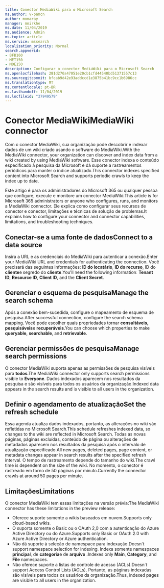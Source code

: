 ```yaml
---
title: Conector MediaWiki para o Microsoft Search
ms.author: v-pamcn
author: monaray
manager: mnirkhe
ms.date: 11/04/2019
ms.audience: Admin
ms.topic: article
ms.service: mssearch
localization_priority: Normal
search.appverid:
- BFB160
- MET150
- MOE150
description: Configurar o conector MediaWiki para o Microsoft Search
ms.openlocfilehash: 281d270a47051e20cb1cfd44540bd51371557c13
ms.sourcegitcommit: bfcab9d42e93addccd1e3875b41bc9cc1b6986cc
ms.translationtype: MT
ms.contentlocale: pt-BR
ms.lasthandoff: 11/04/2019
ms.locfileid: "37949579"
---
```

# <a name="mediawiki-connector"></a><span data-ttu-id="83c97-103">Conector MediaWiki</span><span class="sxs-lookup"><span data-stu-id="83c97-103">MediaWiki connector</span></span>

<span data-ttu-id="83c97-104">Com o conector MediaWiki, sua organização pode descobrir e indexar dados de um wiki criado usando o software do MediaWiki.</span><span class="sxs-lookup"><span data-stu-id="83c97-104">With the MediaWiki connector, your organization can discover and index data from a wiki created by using MediaWiki software.</span></span> <span data-ttu-id="83c97-105">Esse conector indexa o conteúdo especificado à pesquisa da Microsoft e dá suporte a rastreamentos periódicos para manter o índice atualizado.</span><span class="sxs-lookup"><span data-stu-id="83c97-105">This connector indexes specified content into Microsoft Search and supports periodic crawls to keep the index up to date.</span></span>

<span data-ttu-id="83c97-106">Este artigo é para os administradores do Microsoft 365 ou qualquer pessoa que configure, execute e monitore um conector MediaWiki.</span><span class="sxs-lookup"><span data-stu-id="83c97-106">This article is for Microsoft 365 administrators or anyone who configures, runs, and monitors a MediaWiki connector.</span></span> <span data-ttu-id="83c97-107">Ele explica como configurar seus recursos de conector e conector, limitações e técnicas de solução de problemas.</span><span class="sxs-lookup"><span data-stu-id="83c97-107">It explains how to configure your connector and connector capabilities, limitations, and troubleshooting techniques.</span></span>

## <a name="connect-to-a-data-source"></a><span data-ttu-id="83c97-108">Conectar-se a uma fonte de dados</span><span class="sxs-lookup"><span data-stu-id="83c97-108">Connect to a data source</span></span>
<span data-ttu-id="83c97-109">Insira a URL e as credenciais do MediaWiki para autenticar a conexão.</span><span class="sxs-lookup"><span data-stu-id="83c97-109">Enter your MediaWiki URL and credentials for authenticating the connection.</span></span> <span data-ttu-id="83c97-110">Você precisará das seguintes informações: **ID do locatário**, **ID do recurso**, ID do **cliente**e segredo do **cliente**.</span><span class="sxs-lookup"><span data-stu-id="83c97-110">You'll need the following information: **Tenant ID**, **Resource ID**, **Client ID**, and the **Client Secret**.</span></span>

## <a name="manage-the-search-schema"></a><span data-ttu-id="83c97-111">Gerenciar o esquema de pesquisa</span><span class="sxs-lookup"><span data-stu-id="83c97-111">Manage the search schema</span></span>
<span data-ttu-id="83c97-112">Após a conexão bem-sucedida, configure o mapeamento de esquema de pesquisa.</span><span class="sxs-lookup"><span data-stu-id="83c97-112">After successful connection, configure the search schema mapping.</span></span> <span data-ttu-id="83c97-113">Você pode escolher quais propriedades tornar **consultáveis**, **pesquisáveis**e **recuperáveis**.</span><span class="sxs-lookup"><span data-stu-id="83c97-113">You can choose which properties to make **queryable**, **searchable**, and **retrievable**.</span></span>

## <a name="manage-search-permissions"></a><span data-ttu-id="83c97-114">Gerenciar permissões de pesquisa</span><span class="sxs-lookup"><span data-stu-id="83c97-114">Manage search permissions</span></span>
<span data-ttu-id="83c97-115">O conector MediaWiki suporta apenas as permissões de pesquisa visíveis para **todos**.</span><span class="sxs-lookup"><span data-stu-id="83c97-115">The MediaWiki connector only supports search permissions visible to **Everyone**.</span></span> <span data-ttu-id="83c97-116">Dados indexados aparecem nos resultados da pesquisa e são visíveis para todos os usuários da organização.</span><span class="sxs-lookup"><span data-stu-id="83c97-116">Indexed data appears in the search results and is visible to all users in the organization.</span></span>

## <a name="set-the-refresh-schedule"></a><span data-ttu-id="83c97-117">Definir o agendamento de atualização</span><span class="sxs-lookup"><span data-stu-id="83c97-117">Set the refresh schedule</span></span> 
<span data-ttu-id="83c97-118">Essa agenda atualiza dados indexados, portanto, as alterações no wiki são refletidas no Microsoft Search.</span><span class="sxs-lookup"><span data-stu-id="83c97-118">This schedule refreshes indexed data, so changes to the wiki are reflected in Microsoft Search.</span></span> <span data-ttu-id="83c97-119">Todas as novas páginas, páginas excluídas, conteúdo de página ou alterações de metadados aparecem nos resultados da pesquisa após o intervalo de atualização especificado.</span><span class="sxs-lookup"><span data-stu-id="83c97-119">All new pages, deleted pages, page content, or metadata changes appear in search results after the specified refresh interval.</span></span> <span data-ttu-id="83c97-120">O tempo de rastreamento depende do tamanho do wiki.</span><span class="sxs-lookup"><span data-stu-id="83c97-120">The crawl time is dependent on the size of the wiki.</span></span> <span data-ttu-id="83c97-121">No momento, o conector é rastreado em torno de 50 páginas por minuto.</span><span class="sxs-lookup"><span data-stu-id="83c97-121">Currently the connector crawls at around 50 pages per minute.</span></span>

## <a name="limitations"></a><span data-ttu-id="83c97-122">Limitações</span><span class="sxs-lookup"><span data-stu-id="83c97-122">Limitations</span></span> 
<span data-ttu-id="83c97-123">O conector MediaWiki tem essas limitações na versão prévia:</span><span class="sxs-lookup"><span data-stu-id="83c97-123">The MediaWiki connector has these limitations in the preview release:</span></span>
* <span data-ttu-id="83c97-124">Oferece suporte somente a wikis baseados em nuvem.</span><span class="sxs-lookup"><span data-stu-id="83c97-124">Supports only cloud-based wikis.</span></span>
* <span data-ttu-id="83c97-125">O suporta somente o Basic ou o OAuth 2,0 com a autenticação do Azure Active Directory ou do Azure.</span><span class="sxs-lookup"><span data-stu-id="83c97-125">Supports only Basic or OAuth 2.0 with Azure Active Directory or Azure authentication.</span></span>
* <span data-ttu-id="83c97-126">Não dá suporte à seleção de namespace para indexação.</span><span class="sxs-lookup"><span data-stu-id="83c97-126">Doesn't support namespace selection for indexing.</span></span> <span data-ttu-id="83c97-127">Indexa somente namespaces **principal**, de **categoria**e de **arquivo** .</span><span class="sxs-lookup"><span data-stu-id="83c97-127">Indexes only **Main**, **Category**, and **File** namespaces.</span></span>
* <span data-ttu-id="83c97-128">Não oferece suporte a listas de controle de acesso (ACLs).</span><span class="sxs-lookup"><span data-stu-id="83c97-128">Doesn't support Access Control Lists (ACLs).</span></span> <span data-ttu-id="83c97-129">Portanto, as páginas indexadas são visíveis para todos os usuários da organização.</span><span class="sxs-lookup"><span data-stu-id="83c97-129">Thus, indexed pages are visible to all users in the organization.</span></span>
